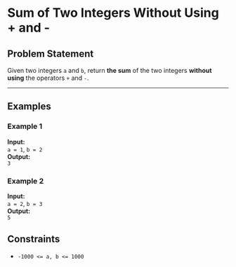 # Sum of Two Integers Without Using + and -

## Problem Statement

Given two integers `a` and `b`, return **the sum** of the two integers **without using** the operators `+` and `-`.

---

## Examples

### Example 1

**Input:**  
`a = 1`, `b = 2`  
**Output:**  
`3`  

### Example 2

**Input:**  
`a = 2`, `b = 3`  
**Output:**  
`5`  


## Constraints

- `-1000 <= a, b <= 1000`
